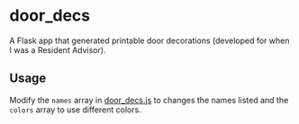 # door_decs

A Flask app that generated printable door decorations (developed for when I was a Resident Advisor). 

## Usage
Modify the `names` array in [door_decs.js](./static/door_dec.js) to changes the names listed and the `colors` array to use different colors. 
